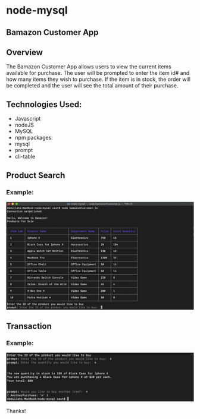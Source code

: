 # node-mysql
## Bamazon Customer App

## Overview
The Bamazon Customer App allows users to view the current items available for purchase. The user will be prompted to enter the item id# and how many items they wish to purchase. If the item is in stock, the order will be completed and the user will see the total amount of their purchase.

## Technologies Used:

* Javascript
* nodeJS
* MySQL
* npm packages:
* mysql
* prompt
* cli-table

## Product Search
### Example:
![GitHub Logo](/images/table.png)

## Transaction
### Example:
![GitHub Logo](/images/buy.png)


Thanks!
